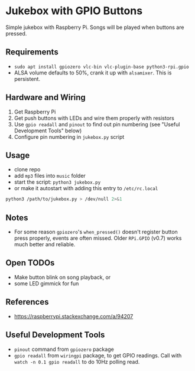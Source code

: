 # Jukebox with GPIO Buttons

Simple jukebox with Raspberry Pi. Songs will be played when buttons are pressed.

## Requirements
- `sudo apt install gpiozero vlc-bin vlc-plugin-base python3-rpi.gpio`
- ALSA volume defaults to 50%, crank it up with `alsamixer`. This is persistent.

## Hardware and Wiring
1. Get Raspberry Pi
2. Get push buttons with LEDs and wire them properly with resistors
3. Use `gpio readall` and `pinout` to find out pin numbering (see "Useful Development Tools" below)
4. Configure pin numbering in `jukebox.py` script

## Usage
- clone repo
- add `mp3` files into `music` folder
- start the script: `python3 jukebox.py`
- or make it autostart with adding this entry to `/etc/rc.local`

```bash
python3 /path/to/jukebox.py > /dev/null 2>&1
```

## Notes
- For some reason `gpiozero`'s `when_pressed()` doesn't register button press properly, events are often missed. Older `RPi.GPIO` (v0.7) works much better and reliable.

## Open TODOs
- Make button blink on song playback, or
- some LED gimmick for fun

## References
- https://raspberrypi.stackexchange.com/a/94207

## Useful Development Tools
- `pinout` command from `gpiozero` package
- `gpio readall` from `wiringpi` package, to get GPIO readings. Call with `watch -n 0.1 gpio readall` to do 10Hz polling read.
